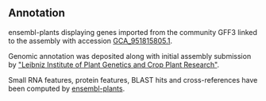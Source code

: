 **Annotation**
----------

ensembl-plants displaying genes imported from the community GFF3 linked to the assembly with accession [GCA\_951815805.1](http://www.ebi.ac.uk/ena/data/view/GCA_951815805.1).

Genomic annotation was deposited along with initial assembly submission by ["Leibniz Institute of Plant Genetics and Crop Plant Research"](https://www.ipk-gatersleben.de/en/).

Small RNA features, protein features, BLAST hits and cross-references have been
computed by [ensembl-plants](https://plants.ensembl.org/info/genome/annotation/index.html).
